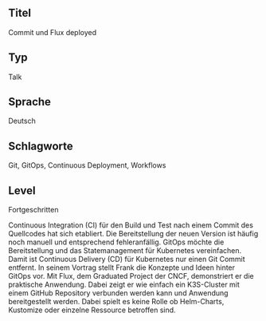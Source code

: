 ## Titel
Commit und Flux deployed

## Typ
Talk

## Sprache
Deutsch

## Schlagworte
Git, GitOps, Continuous Deployment, Workflows

## Level
Fortgeschritten

Continuous Integration (CI) für den Build und Test nach einem Commit des Quellcodes hat sich etabliert. Die Bereitstellung der neuen Version ist häufig noch manuell und entsprechend fehleranfällig.
GitOps möchte die Bereitstellung und das Statemanagement für Kubernetes vereinfachen. Damit ist Continuous Delivery (CD) für Kubernetes nur einen Git Commit entfernt.
In seinem Vortrag stellt Frank die Konzepte und Ideen hinter GitOps vor. Mit Flux, dem Graduated Project der CNCF, demonstriert er die praktische Anwendung. Dabei zeigt er wie einfach ein K3S-Cluster mit einem GitHub Repository verbunden werden kann und Anwendung bereitgestellt werden. Dabei spielt es keine Rolle ob Helm-Charts, Kustomize oder einzelne Ressource betroffen sind. 
